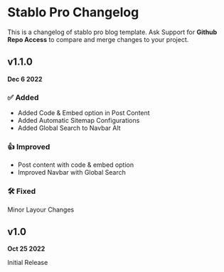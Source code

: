 # Stablo Pro Changelog

This is a changelog of stablo pro blog template. Ask Support for **Github Repo Access** to compare and merge changes to your project.

## v1.1.0

**Dec 6 2022**

### ✅ Added

- Added Code & Embed option in Post Content
- Added Automatic Sitemap Configurations
- Added Global Search to Navbar Alt

### 👍 Improved

- Post content with code & embed option
- Improved Navbar with Global Search

### 🛠️ Fixed

Minor Layour Changes

## v1.0

**Oct 25 2022**

Initial Release
